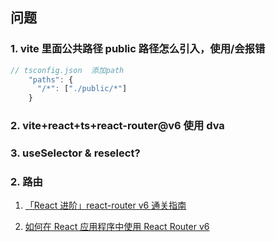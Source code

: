 ## 问题

### 1. vite 里面公共路径 public 路径怎么引入，使用/会报错

```js
// tsconfig.json  添加path
    "paths": {
      "/*": ["./public/*"]
    }
```

### 2. vite+react+ts+react-router@v6 使用 dva

### 3. useSelector & reselect?

### 2. 路由

1. [「React 进阶」react-router v6 通关指南](https://juejin.cn/post/7069555976717729805)

2. [如何在 React 应用程序中使用 React Router v6](https://blog.logrocket.com/react-router-v6-guide/)
